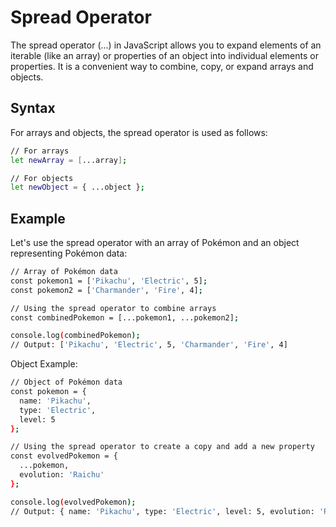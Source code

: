 <!-- @format -->

# Spread Operator

The spread operator (...) in JavaScript allows you to expand elements of an iterable (like an array) or properties of an object into individual elements or properties. It is a convenient way to combine, copy, or expand arrays and objects.

## Syntax

For arrays and objects, the spread operator is used as follows:

```sh
// For arrays
let newArray = [...array];

// For objects
let newObject = { ...object };

```

## Example

Let's use the spread operator with an array of Pokémon and an object representing Pokémon data:

```sh
// Array of Pokémon data
const pokemon1 = ['Pikachu', 'Electric', 5];
const pokemon2 = ['Charmander', 'Fire', 4];

// Using the spread operator to combine arrays
const combinedPokemon = [...pokemon1, ...pokemon2];

console.log(combinedPokemon);
// Output: ['Pikachu', 'Electric', 5, 'Charmander', 'Fire', 4]

```

Object Example:

```sh
// Object of Pokémon data
const pokemon = {
  name: 'Pikachu',
  type: 'Electric',
  level: 5
};

// Using the spread operator to create a copy and add a new property
const evolvedPokemon = {
  ...pokemon,
  evolution: 'Raichu'
};

console.log(evolvedPokemon);
// Output: { name: 'Pikachu', type: 'Electric', level: 5, evolution: 'Raichu' }

```
